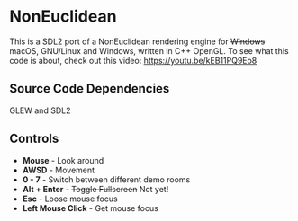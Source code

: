 # NonEuclidean
This is a SDL2 port of a NonEuclidean rendering engine for ~~Windows~~ macOS, GNU/Linux and Windows, written in C++ OpenGL.
To see what this code is about, check out this video:
https://youtu.be/kEB11PQ9Eo8

## Source Code Dependencies
GLEW and SDL2

## Controls
* **Mouse** - Look around
* **AWSD** - Movement
* **0 - 7** - Switch between different demo rooms
* **Alt + Enter** - ~~Toggle Fullscreen~~ Not yet!
* **Esc** - Loose mouse focus
* **Left Mouse Click** - Get mouse focus
